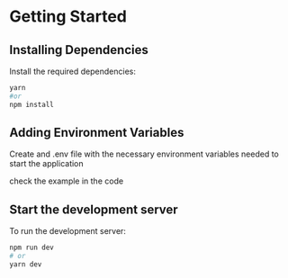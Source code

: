 # Getting Started

## Installing Dependencies

Install the required dependencies:

```bash
yarn
#or
npm install
```

## Adding Environment Variables

Create and .env file with the necessary environment variables needed to start the application

check the example in the code

## Start the development server

To run the development server:

```bash
npm run dev
# or
yarn dev
```
